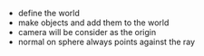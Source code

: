 + define the world
+ make objects and add them to the world
+ camera will be consider as the origin
+ normal on sphere always points against the ray